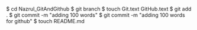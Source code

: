 $ cd Nazrul_GitAndGithub
$ git branch
$ touch Git.text GitHub.text
$ git add .
$ git commit -m "adding 100 words"
$ git commit -m "adding 100 words for github"
$ touch README.md

